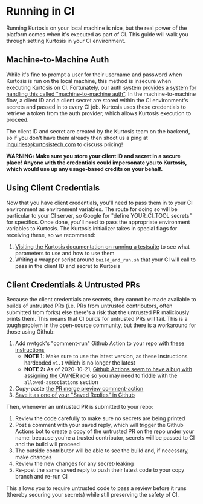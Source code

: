 Running in CI
=============
Running Kurtosis on your local machine is nice, but the real power of the platform comes when it's executed as part of CI. This guide will walk you through setting Kurtosis in your CI environment.

Machine-to-Machine Auth
-----------------------
While it's fine to prompt a user for their username and password when Kurtosis is run on the local machine, this method is insecure when executing Kurtosis on CI. Fortunately, our auth system [provides a system for handling this called "machine-to-machine auth"](https://auth0.com/docs/flows/client-credentials-flow). In the machine-to-machine flow, a client ID and a client secret are stored within the CI environment's secrets and passed in to every CI job. Kurtosis uses these credentials to retrieve a token from the auth provider, which allows Kurtosis execution to proceed.

The client ID and secret are created by the Kurtosis team on the backend, so if you don't have them already then shoot us a ping at [inquiries@kurtosistech.com](mailto:inquiries@kurtosistech.com) to discuss pricing!

**WARNING: Make sure you store your client ID and secret in a secure place! Anyone with the credentials could impersonate you to Kurtosis, which would use up any usage-based credits on your behalf.**

Using Client Credentials
------------------------
Now that you have client credentials, you'll need to pass them in to your CI environment as environment variables. The route for doing so will be particular to your CI server, so Google for "define YOUR_CI_TOOL secrets" for specifics. Once done, you'll need to pass the appropriate environment variables to Kurtosis. The Kurtosis initializer takes in special flags for receiving these, so we recommend:

1. [Visiting the Kurtosis documentation on running a testsuite](./testsuite-details.md##running-a-testsuite) to see what parameters to use and how to use them
2. Writing a wrapper script around `build_and_run.sh` that your CI will call to pass in the client ID and secret to Kurtosis

Client Credentials & Untrusted PRs
----------------------------------
Because the client credentials are secrets, they cannot be made available to builds of untrusted PRs (i.e. PRs from untrusted contributors, often submitted from forks) else there's a risk that the untrusted PR maliciously prints them. This means that CI builds for untrusted PRs will fail. This is a tough problem in the open-source community, but there is a workaround for those using Github:

1. Add nwtgck's "comment-run" Github Action to your repo [with these instructions](https://github.com/nwtgck/actions-comment-run#introduce-this-action) 
    * **NOTE 1:** Make sure to use the latest version, as these instructions hardcoded `v1.1` which is no longer the latest 
    * **NOTE 2:** As of 2020-10-21, [Github Actions seem to have a bug with assigning the OWNER role](https://github.community/t/github-actions-have-me-as-contributor-role-when-im-owner/138933) so you may need to fiddle with the `allowed-associations` section
1. Copy-paste [the PR merge preview comment-action](https://github.com/nwtgck/actions-comment-run#pr-merge-preview)
1. [Save it as one of your "Saved Replies" in Github](https://github.com/nwtgck/actions-comment-run#tips-saved-replies)

Then, whenever an untrusted PR is submitted to your repo:

1. Review the code carefully to make sure no secrets are being printed
1. Post a comment with your saved reply, which will trigger the Github Actions bot to create a copy of the untrusted PR on the repo under your name: because you're a trusted contributor, secrets will be passed to CI and the build will proceed
1. The outside contributor will be able to see the build and, if necessary, make changes
1. Review the new changes for any secret-leaking
1. Re-post the same saved reply to push their latest code to your copy branch and re-run CI

This allows you to require untrusted code to pass a review before it runs (thereby securing your secrets) while still preserving the safety of CI.
